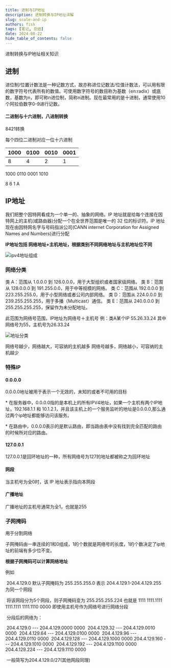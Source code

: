 ```yaml
---
title: 进制与IP地址
description: 进制转换与IP地址详解
slug: scale-and-ip
authors: fish
tags: [笔记, 总结]
date: 2024-08-22
hide_table_of_contents: false
---
```


进制转换与IP地址相关知识

<!-- truncate -->

## 进制

进位制/位置计数法是一种记数方式，故亦称进位记数法/位值计数法，可以用有限的数字符号代表所有的数值。可使用数字符号的数目称为基数（en:radix）或底数，基数为n，即可称n进位制，简称n进制。现在最常用的是十进制，通常使用10个阿拉伯数字0-9进行记数。

#### 二进制与十六进制，八进制转换

8421转换

每个四位二进制对应一位十六进制

| 1000 | 0100 | 0010 | 0001 |
| ---- | ---- | ---- | ---- |
| 8    | 4    | 2    | 1    |

1000  0110 0001 1010

  8          6       1         A

## IP地址

我们把整个因特网看成为一个单一的、抽象的网络。IP 地址就是给每个连接在因特网上的主机(或路由器)分配一个在全世界范围是唯一的 32 位的标识符。IP 地址现在由因特网名字与号码指派公司(CANN internet Corporation for Assigned Names and Numbers)进行分配

**IP地址包括 网络地址+主机地址，根据类别不同网络地址与主机地址位不同**

![ipv4地址组成](https://pic.imgdb.cn/item/66c724d5d9c307b7e9eb6e57.png)

### 网络分类

类 A：范围从 1.0.0.0 到 126.0.0.0，用于大型组织或者国家级网络。
类 B：范围从 128.0.0.0 到 191.255.0.0，用于中等规模的网络。
类 C：范围从 192.0.0.0 到 223.255.255.0，用于小型网络或者公司内部网络。
类 D：范围从 224.0.0.0 到 239.255.255.255，用于多播（Multicast）通信。
类 E：范围从 240.0.0.0 到 255.255.255.255，保留作为未分配地址。

此范围为网络号范围，IP地址为网络号＋主机号
例：类A某个IP 55.26.33.24    其中网络号为55，主机号为26.33.24

![地址分类](https://pic.imgdb.cn/item/66c7253dd9c307b7e9ebb5d9.png)

网络号越少，网络越大，可容纳的主机越多
网络号越多，网络越小，可容纳的主机越少

### 特殊IP

#### 0.0.0.0

0.0.0.0地址被用于表示一个无效的，未知的或者不可用的目标

\* 在服务器中，0.0.0.0指的是本机上的所有IPV4地址，如果一个主机有两个IP地址，192.168.1.1 和 10.1.2.1，并且该主机上的一个服务监听的地址是0.0.0.0,那么通过两个ip地址都能够访问该服务。 

\* 在路由中，0.0.0.0表示的是默认路由，即当路由表中没有找到完全匹配的路由的时候所对应的路由。

#### 127.0.0.1

127.0.0.1是回环地址的一种，所有网络号为127的地址都被称之为回环地址

#### 网段

当主机号为全0时，该 IP 地址表示指向本网段

#### 广播地址

广播地址的主机号通常为全1，也就是255

### 子网掩码

用于分割网络

子网掩码由一串连续的1和0组成，1的个数就是网络号的长度，1的个数决定了ip地址的前端有多少位不变。

**根据子网掩码可以计算网络地址**

例如

​	204.4.129.0  默认子网掩码为 255.255.255.0 表示 204.4.129.1-204.4.129.255 为同一个网段

​	将该网段分为5个网段，则子网掩码变为 255.255.255.224 也就是 1111 1111.1111 1111.1111 1111.1110 0000 即使用主机号作为网络号进行网络分段 

​		分段后的网络为：

​				204.4.129.0 --- 204.4.129.0000 0000
​				204.4.129.32 --- 204.4.129.0010 0000
​				204.4.129.64 --- 204.4.129.0100 0000
​				204.4.129.96 --- 204.4.129.0110 0000
​				204.4.129.128 --- 204.4.129.1000 0000
​				204.4.129.160 --- 204.4.129.1010 0000
​				204.4.129.192 --- 204.4.129.1100 0000
​				204.4.129.224 --- 204.4.129.1110 0000

​		一般简写为204.4.129.0/27(其他网段同理)

